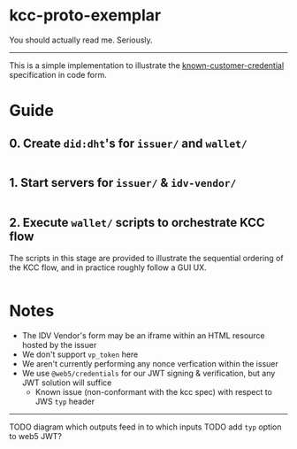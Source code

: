 # kcc-proto-exemplar

You should actually read me. Seriously.

---

This is a simple implementation to illustrate the [known-customer-credential](https://github.com/TBD54566975/known-customer-credential) specification in code form.

# Guide

## 0. Create `did:dht`'s for `issuer/` and `wallet/`

```shell

```

## 1. Start servers for `issuer/` & `idv-vendor/`

```shell

```

## 2. Execute `wallet/` scripts to orchestrate KCC flow

The scripts in this stage are provided to illustrate the sequential ordering of the KCC flow, and in practice roughly follow a GUI UX.

```shell

```

# Notes

- The IDV Vendor's form may be an iframe within an HTML resource hosted by the issuer
- We don't support `vp_token` here
- We aren't currently performing any nonce verfication within the issuer
- We use `@web5/credentials` for our JWT signing & verification, but any JWT solution will suffice
  - Known issue (non-conformant with the kcc spec) with respect to JWS `typ` header

---

TODO diagram which outputs feed in to which inputs
TODO add `typ` option to web5 JWT?
